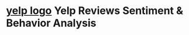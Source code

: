 # [yelp logo]([https://images.unsplash.com/photo-1615725802642-936d9aade2ba?q=80&w=1932&auto=format&fit=crop&ixlib=rb-4.0.3&ixid=M3wxMjA3fDB8MHxwaG90by1wYWdlfHx8fGVufDB8fHx8fA%3D%3D](https://retailwire.com/wp-content/uploads/Yelp-Mojahid_Mottakin-Depositphotos.com_-1536x993.jpg))  Yelp Reviews Sentiment & Behavior Analysis 
